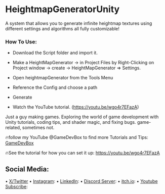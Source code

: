 # HeightmapGeneratorUnity
A system that allows you to generate infinite heightmap textures using different settings and algorithms all fully customizable!

### How To Use:
- Download the Script folder and import it.

- Make a HeightMapGenerator -> in Project Files by Right-Clicking on Project window -> create -> HeightMapGenerator => Settings.

- Open heightmapGenerator from the Tools Menu

- Reference the Config and choose a path

- Generate

- Watch the YouTube tutorial. (https://youtu.be/wgo4r7EFazA)

Just a guy making games.
Exploring the world of game development with Unity tutorials, coding tips, and shader magic, and fixing bugs.
game-related, sometimes not.


🔥follow my YouTube @GameDevBox to find more Tutorials and Tips: [GameDevBox](https://www.youtube.com/@GameDevBox)

🔥See the tutorial for how you can set it up: https://youtu.be/wgo4r7EFazA

## Social Media: 
• [X/Twitter](https://x.com/ArianKhatiban)
• [Instagram](https://www.instagram.com/arian.khatiban):
• [LinkedIn](https://www.linkedin.com/in/arian-khatiban-49b30017a/):
• [Discord Server](https://discord.gg/8hpGqBgXmz):
• [itch.io](https://cloudtears.itch.io/):
• [Youtube Subscribe](https://www.youtube.com/channel/UCgXs2PTiL19Rv1qOn1SI7XQ?sub_confirmation=1):




